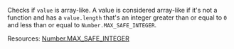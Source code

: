 Checks if <code>value</code> is array-like. A value is considered array-like if it's not a function and has a <code>value.length</code> that's an integer greater than or equal to <code>0</code> and less than or equal to <code>Number.MAX_SAFE_INTEGER</code>.

Resources: [Number.MAX_SAFE_INTEGER](https://developer.mozilla.org/docs/Web/JavaScript/Reference/Global_Objects/Number/MAX_SAFE_INTEGER)

